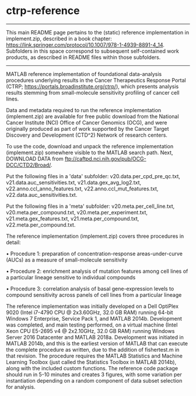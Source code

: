 # ctrp-reference

--------------------------------

This main README page pertains to the (static) reference implementation in implement.zip, described in a book chapter: https://link.springer.com/protocol/10.1007/978-1-4939-8891-4_14. Subfolders in this space correspond to subsequent self-contained work products, as described in README files within those subfolders.

--------------------------------

MATLAB reference implementation of foundational data-analysis procedures underlying results in the Cancer Therapeutics Response Portal (CTRP; https://portals.broadinstitute.org/ctrp/), which presents analysis results stemming from small-molecule sensitivity profiling of cancer cell lines. 

Data and metadata required to run the reference implementation (implement.zip) are available for free public download from the National Cancer Institute (NCI) Office of Cancer Genomics (OCG), and were originally produced as part of work supported by the Cancer Target Discovery and Development (CTD^2) Network of research centers.

To use the code, download and unpack the reference implementation (implement.zip) somewhere visible to the MATLAB search path. Next, DOWNLOAD DATA from ftp://caftpd.nci.nih.gov/pub/OCG-DCC/CTD2/Broad/.

Put the following files in a 'data' subfolder: v20.data.per_cpd_pre_qc.txt, v21.data.auc_sensitivities.txt, v21.data.gex_avg_log2.txt, v22.anno.ccl_anno_features.txt, v22.anno.ccl_mut_features.txt, v22.data.auc_sensitivities.txt.

Put the following files in a 'meta' subfolder: v20.meta.per_cell_line.txt, v20.meta.per_compound.txt, v20.meta.per_experiment.txt, v21.meta.gex_features.txt, v21.meta.per_compound.txt, v22.meta.per_compound.txt.

The reference implementation (implement.zip) covers three procedures in detail:

•	Procedure 1: preparation of concentration-response areas-under-curve (AUCs) as a measure of small-molecule sensitivity

•	Procedure 2: enrichment analysis of mutation features among cell lines of a particular lineage sensitive to individual compounds

•	Procedure 3: correlation analysis of basal gene-expression levels to compound sensitivity across panels of cell lines from a particular lineage

The reference implementation was initially developed on a Dell OptiPlex 9020 (Intel i7-4790 CPU @ 2x3.60GHz, 32.0 GB RAM) running 64-bit Windows 7 Enterprise, Service Pack 1, and MATLAB 2014b. Development was completed, and main testing performed, on a virtual machine (Intel Xeon CPU E5-2695 v4 @ 2x2.10GHz, 32.0 GB RAM) running Windows Server 2016 Datacenter and MATLAB 2018a. Development was initiated in MATLAB 2014b, and this is the earliest version of MATLAB that can execute the complete procedure as written, due to the addition of fishertest.m in that revision. The procedure requires the MATLAB Statistics and Machine Learning Toolbox (just called the Statistics Toolbox in MATLAB 2014b), along with the included custom functions. The reference code package should run in 5-10 minutes and creates 3 figures, with some variation per instantiation depending on a random component of data subset selection for analysis.
